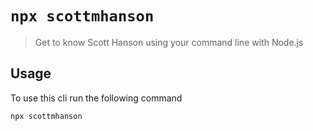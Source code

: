 # `npx scottmhanson`

> Get to know Scott Hanson using your command line with Node.js

## Usage

To use this cli run the following command

```sh
npx scottmhanson
```
